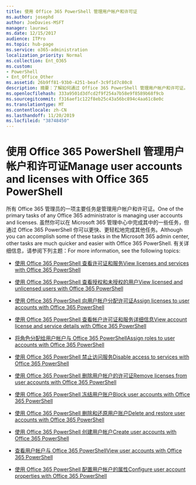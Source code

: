 ```yaml
---
title: 使用 Office 365 PowerShell 管理用户帐户和许可证
ms.author: josephd
author: JoeDavies-MSFT
manager: laurawi
ms.date: 12/15/2017
audience: ITPro
ms.topic: hub-page
ms.service: o365-administration
localization_priority: Normal
ms.collection: Ent_O365
ms.custom:
- PowerShell
- Ent_Office_Other
ms.assetid: 26b9ff81-93b0-4251-beaf-3c9f1d7c80c8
description: 摘要：了解如何通过 Office 365 PowerShell 管理用户帐户和许可证。
ms.openlocfilehash: 333a9501d3dfcd2f9f254a7b58e9f8589b68f9cb
ms.sourcegitcommit: f316aef1c122f8eb25c43a56bc894c4aa61c8e0c
ms.translationtype: MT
ms.contentlocale: zh-CN
ms.lasthandoff: 11/20/2019
ms.locfileid: "38748450"
---
```

# <a name="manage-user-accounts-and-licenses-with-office-365-powershell"></a><span data-ttu-id="4da92-103">使用 Office 365 PowerShell 管理用户帐户和许可证</span><span class="sxs-lookup"><span data-stu-id="4da92-103">Manage user accounts and licenses with Office 365 PowerShell</span></span>

<span data-ttu-id="4da92-104">所有 Office 365 管理员的一项主要任务是管理用户帐户和许可证。</span><span class="sxs-lookup"><span data-stu-id="4da92-104">One of the primary tasks of any Office 365 administrator is managing user accounts and licenses.</span></span> <span data-ttu-id="4da92-105">虽然你可以在 Microsoft 365 管理中心中完成其中的一些任务，但通过 Office 365 PowerShell 你可以更快、更轻松地完成其他任务。</span><span class="sxs-lookup"><span data-stu-id="4da92-105">Although you can accomplish some of these tasks in the Microsoft 365 admin center, other tasks are much quicker and easier with Office 365 PowerShell.</span></span> <span data-ttu-id="4da92-106">有关详细信息，请参阅下列主题：</span><span class="sxs-lookup"><span data-stu-id="4da92-106">For more information, see the following topics:</span></span>
  
- [<span data-ttu-id="4da92-107">使用 Office 365 PowerShell 查看许可证和服务</span><span class="sxs-lookup"><span data-stu-id="4da92-107">View licenses and services with Office 365 PowerShell</span></span>](view-licenses-and-services-with-office-365-powershell.md)
    
- [<span data-ttu-id="4da92-108">使用 Office 365 PowerShell 查看授权和未授权的用户</span><span class="sxs-lookup"><span data-stu-id="4da92-108">View licensed and unlicensed users with Office 365 PowerShell</span></span>](view-licensed-and-unlicensed-users-with-office-365-powershell.md)
    
- [<span data-ttu-id="4da92-109">使用 Office 365 PowerShell 向用户帐户分配许可证</span><span class="sxs-lookup"><span data-stu-id="4da92-109">Assign licenses to user accounts with Office 365 PowerShell</span></span>](assign-licenses-to-user-accounts-with-office-365-powershell.md)
    
- [<span data-ttu-id="4da92-110">使用 Office 365 PowerShell 查看帐户许可证和服务详细信息</span><span class="sxs-lookup"><span data-stu-id="4da92-110">View account license and service details with Office 365 PowerShell</span></span>](view-account-license-and-service-details-with-office-365-powershell.md)
    
- [<span data-ttu-id="4da92-111">将角色分配给用户帐户与 Office 365 PowerShell</span><span class="sxs-lookup"><span data-stu-id="4da92-111">Assign roles to user accounts with Office 365 PowerShell</span></span>](assign-roles-to-user-accounts-with-office-365-powershell.md)
    
- [<span data-ttu-id="4da92-112">使用 Office 365 PowerShell 禁止访问服务</span><span class="sxs-lookup"><span data-stu-id="4da92-112">Disable access to services with Office 365 PowerShell</span></span>](disable-access-to-services-with-office-365-powershell.md)
    
- [<span data-ttu-id="4da92-113">使用 Office 365 PowerShell 删除用户帐户的许可证</span><span class="sxs-lookup"><span data-stu-id="4da92-113">Remove licenses from user accounts with Office 365 PowerShell</span></span>](remove-licenses-from-user-accounts-with-office-365-powershell.md)
    
- [<span data-ttu-id="4da92-114">使用 Office 365 PowerShell 冻结用户账户</span><span class="sxs-lookup"><span data-stu-id="4da92-114">Block user accounts with Office 365 PowerShell</span></span>](block-user-accounts-with-office-365-powershell.md)
    
- [<span data-ttu-id="4da92-115">使用 Office 365 PowerShell 删除和还原用户账户</span><span class="sxs-lookup"><span data-stu-id="4da92-115">Delete and restore user accounts with Office 365 PowerShell</span></span>](delete-and-restore-user-accounts-with-office-365-powershell.md)
    
- [<span data-ttu-id="4da92-116">使用 Office 365 PowerShell 创建用户帐户</span><span class="sxs-lookup"><span data-stu-id="4da92-116">Create user accounts with Office 365 PowerShell</span></span>](create-user-accounts-with-office-365-powershell.md)
    
- [<span data-ttu-id="4da92-117">查看用户帐户与 Office 365 PowerShell</span><span class="sxs-lookup"><span data-stu-id="4da92-117">View user accounts with Office 365 PowerShell</span></span>](view-user-accounts-with-office-365-powershell.md)
    
- [<span data-ttu-id="4da92-118">使用 Office 365 PowerShell 配置用户帐户的属性</span><span class="sxs-lookup"><span data-stu-id="4da92-118">Configure user account properties with Office 365 PowerShell</span></span>](configure-user-account-properties-with-office-365-powershell.md)
    

